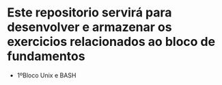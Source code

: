 # Este repositorio servirá para desenvolver e armazenar os exercicios relacionados ao bloco de fundamentos

* 1ºBloco Unix e BASH